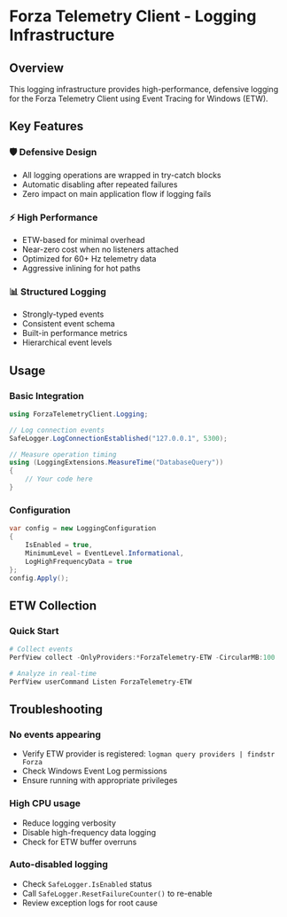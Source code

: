 # Forza Telemetry Client - Logging Infrastructure

## Overview
This logging infrastructure provides high-performance, defensive logging for the Forza Telemetry Client using Event Tracing for Windows (ETW).

## Key Features

### 🛡️ Defensive Design
- All logging operations are wrapped in try-catch blocks
- Automatic disabling after repeated failures
- Zero impact on main application flow if logging fails

### ⚡ High Performance
- ETW-based for minimal overhead
- Near-zero cost when no listeners attached
- Optimized for 60+ Hz telemetry data
- Aggressive inlining for hot paths

### 📊 Structured Logging
- Strongly-typed events
- Consistent event schema
- Built-in performance metrics
- Hierarchical event levels

## Usage

### Basic Integration
```csharp
using ForzaTelemetryClient.Logging;

// Log connection events
SafeLogger.LogConnectionEstablished("127.0.0.1", 5300);

// Measure operation timing
using (LoggingExtensions.MeasureTime("DatabaseQuery"))
{
    // Your code here
}
```

### Configuration
```csharp
var config = new LoggingConfiguration
{
    IsEnabled = true,
    MinimumLevel = EventLevel.Informational,
    LogHighFrequencyData = true
};
config.Apply();
```

## ETW Collection

### Quick Start
```powershell
# Collect events
PerfView collect -OnlyProviders:*ForzaTelemetry-ETW -CircularMB:100

# Analyze in real-time
PerfView userCommand Listen ForzaTelemetry-ETW
```

## Troubleshooting

### No events appearing
- Verify ETW provider is registered: `logman query providers | findstr Forza`
- Check Windows Event Log permissions
- Ensure running with appropriate privileges

### High CPU usage
- Reduce logging verbosity
- Disable high-frequency data logging
- Check for ETW buffer overruns

### Auto-disabled logging
- Check `SafeLogger.IsEnabled` status
- Call `SafeLogger.ResetFailureCounter()` to re-enable
- Review exception logs for root cause